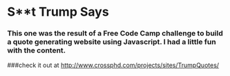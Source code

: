 # S**t Trump Says


### This one was the result of a Free Code Camp challenge to build a quote generating website using Javascript. I had a little fun with the content.

###check it out at http://www.crossphd.com/projects/sites/TrumpQuotes/
